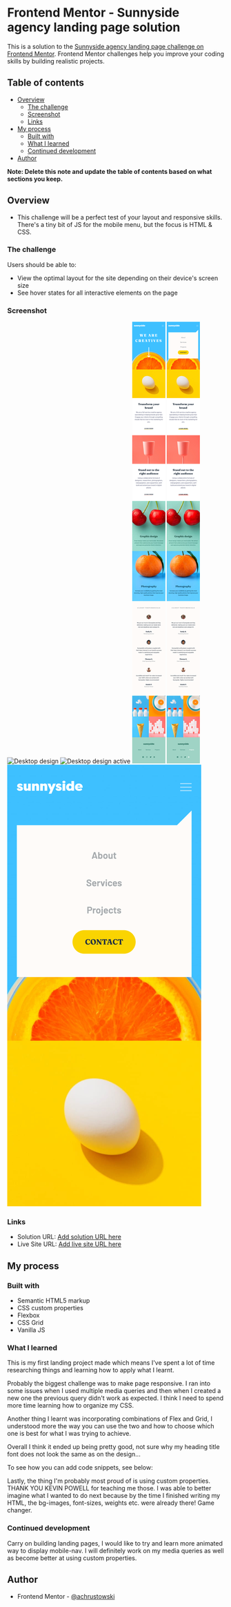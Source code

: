 # Frontend Mentor - Sunnyside agency landing page solution

This is a solution to the [Sunnyside agency landing page challenge on Frontend Mentor](https://www.frontendmentor.io/challenges/sunnyside-agency-landing-page-7yVs3B6ef). Frontend Mentor challenges help you improve your coding skills by building realistic projects.

## Table of contents

- [Overview](#overview)
  - [The challenge](#the-challenge)
  - [Screenshot](#screenshot)
  - [Links](#links)
- [My process](#my-process)
  - [Built with](#built-with)
  - [What I learned](#what-i-learned)
  - [Continued development](#continued-development)
- [Author](#author)

**Note: Delete this note and update the table of contents based on what sections you keep.**

## Overview

- This challenge will be a perfect test of your layout and responsive skills. There's a tiny bit of JS for the mobile menu, but the focus is HTML & CSS.

### The challenge

Users should be able to:

- View the optimal layout for the site depending on their device's screen size
- See hover states for all interactive elements on the page

### Screenshot

![Desktop design](./screenshots/my-code-desktop.png)
![Desktop design active](./screenshots/my-code-desktop-active.png)
![Mobile design](./screenshots/my-code-mobile.png)
![Mobile design active](./screenshots/my-code-mobile-active.png)
![Mobile menu design](./screenshots/my-code-mobile-menu.png)

### Links

- Solution URL: [Add solution URL here](https://achrustowski.github.io/sunnyside-agency-landing-page-main/)
- Live Site URL: [Add live site URL here](https://achrustowski.github.io/sunnyside-agency-landing-page-main/)

## My process

### Built with

- Semantic HTML5 markup
- CSS custom properties
- Flexbox
- CSS Grid
- Vanilla JS

### What I learned

This is my first landing project made which means I've spent a lot of time researching things and learning how to apply what I learnt.

Probably the biggest challenge was to make page responsive. I ran into some issues when I used multiple media queries and then when I created a new one the previous query didn't work as expected. I think I need to spend more time learning how to organize my CSS.

Another thing I learnt was incorporating combinations of Flex and Grid, I understood more the way you can use the two and how to choose which one is best for what I was trying to achieve.

Overall I think it ended up being pretty good, not sure why my heading title font does not look the same as on the design...

To see how you can add code snippets, see below:

Lastly, the thing I'm probably most proud of is using custom properties. THANK YOU KEVIN POWELL for teaching me those. I was able to better imagine what I wanted to do next because by the time I finished writing my HTML, the bg-images, font-sizes, weights etc. were already there! Game changer.

### Continued development

Carry on building landing pages, I would like to try and learn more animated way to display mobile-nav. I will definitely work on my media queries as well as become better at using custom properties.

## Author

- Frontend Mentor - [@achrustowski](https://www.frontendmentor.io/profile/achrustowski)
